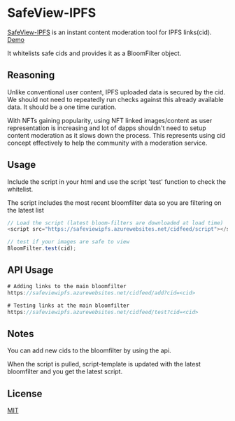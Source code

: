 # SafeView-IPFS

[SafeView-IPFS](https://safeviewipfs.azurewebsites.net) is an instant content moderation tool for IPFS links(cid). 
[Demo](https://safeviewipfs.azurewebsites.net/demo)

It whitelists safe cids and provides it as a BloomFilter object.


## Reasoning

Unlike conventional user content, IPFS uploaded data is secured by the cid. We should not need to repeatedly run checks against this already available data. It should be a one time curation.

With NFTs gaining popularity, using NFT linked images/content as user representation is increasing and lot of dapps shouldn't need to setup content moderation as it slows down the process. This represents using cid concept effectively to help the community with a moderation service.

## Usage

Include the script in your html and use the script 'test' function to check the whitelist.

The script includes the most recent bloomfilter data so you are filtering on the latest list

```javascript
// Load the script (latest bloom-filters are downloaded at load time)
<script src="https://safeviewipfs.azurewebsites.net/cidfeed/script"></script>

// test if your images are safe to view
BloomFilter.test(cid);
```

## API Usage


```javascript
# Adding links to the main bloomfilter
https://safeviewipfs.azurewebsites.net/cidfeed/add?cid=<cid>

# Testing links at the main bloomfilter
https://safeviewipfs.azurewebsites.net/cidfeed/test?cid=<cid>

```

## Notes
You can add new cids to the bloomfilter by using the api. 

When the script is pulled, script-template is updated with the latest bloomfilter and you get the latest script.

## License
[MIT](https://choosealicense.com/licenses/mit/)
